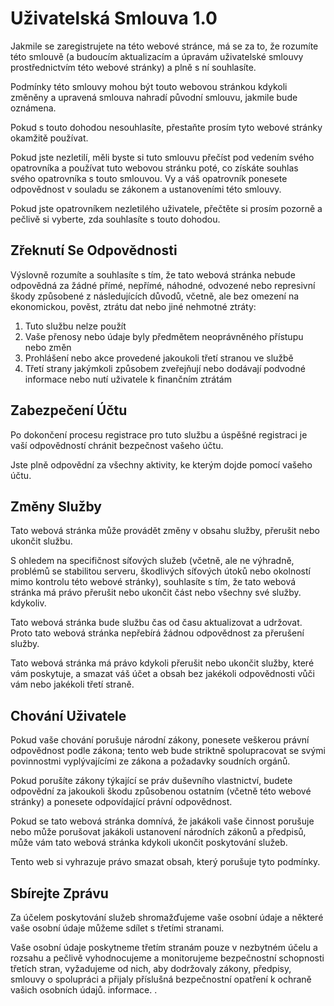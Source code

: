 # Uživatelská Smlouva 1.0

Jakmile se zaregistrujete na této webové stránce, má se za to, že rozumíte této smlouvě (a budoucím aktualizacím a úpravám uživatelské smlouvy prostřednictvím této webové stránky) a plně s ní souhlasíte.

Podmínky této smlouvy mohou být touto webovou stránkou kdykoli změněny a upravená smlouva nahradí původní smlouvu, jakmile bude oznámena.

Pokud s touto dohodou nesouhlasíte, přestaňte prosím tyto webové stránky okamžitě používat.

Pokud jste nezletilí, měli byste si tuto smlouvu přečíst pod vedením svého opatrovníka a používat tuto webovou stránku poté, co získáte souhlas svého opatrovníka s touto smlouvou. Vy a váš opatrovník ponesete odpovědnost v souladu se zákonem a ustanoveními této smlouvy.

Pokud jste opatrovníkem nezletilého uživatele, přečtěte si prosím pozorně a pečlivě si vyberte, zda souhlasíte s touto dohodou.

## Zřeknutí Se Odpovědnosti

Výslovně rozumíte a souhlasíte s tím, že tato webová stránka nebude odpovědná za žádné přímé, nepřímé, náhodné, odvozené nebo represivní škody způsobené z následujících důvodů, včetně, ale bez omezení na ekonomickou, pověst, ztrátu dat nebo jiné nehmotné ztráty:

1. Tuto službu nelze použít
1. Vaše přenosy nebo údaje byly předmětem neoprávněného přístupu nebo změn
1. Prohlášení nebo akce provedené jakoukoli třetí stranou ve službě
1. Třetí strany jakýmkoli způsobem zveřejňují nebo dodávají podvodné informace nebo nutí uživatele k finančním ztrátám

## Zabezpečení Účtu

Po dokončení procesu registrace pro tuto službu a úspěšné registraci je vaší odpovědností chránit bezpečnost vašeho účtu.

Jste plně odpovědní za všechny aktivity, ke kterým dojde pomocí vašeho účtu.

## Změny Služby

Tato webová stránka může provádět změny v obsahu služby, přerušit nebo ukončit službu.

S ohledem na specifičnost síťových služeb (včetně, ale ne výhradně, problémů se stabilitou serveru, škodlivých síťových útoků nebo okolností mimo kontrolu této webové stránky), souhlasíte s tím, že tato webová stránka má právo přerušit nebo ukončit část nebo všechny své služby. kdykoliv.

Tato webová stránka bude službu čas od času aktualizovat a udržovat. Proto tato webová stránka nepřebírá žádnou odpovědnost za přerušení služby.

Tato webová stránka má právo kdykoli přerušit nebo ukončit služby, které vám poskytuje, a smazat váš účet a obsah bez jakékoli odpovědnosti vůči vám nebo jakékoli třetí straně.

## Chování Uživatele

Pokud vaše chování porušuje národní zákony, ponesete veškerou právní odpovědnost podle zákona; tento web bude striktně spolupracovat se svými povinnostmi vyplývajícími ze zákona a požadavky soudních orgánů.

Pokud porušíte zákony týkající se práv duševního vlastnictví, budete odpovědní za jakoukoli škodu způsobenou ostatním (včetně této webové stránky) a ponesete odpovídající právní odpovědnost.

Pokud se tato webová stránka domnívá, že jakákoli vaše činnost porušuje nebo může porušovat jakákoli ustanovení národních zákonů a předpisů, může vám tato webová stránka kdykoli ukončit poskytování služeb.

Tento web si vyhrazuje právo smazat obsah, který porušuje tyto podmínky.

## Sbírejte Zprávu

Za účelem poskytování služeb shromažďujeme vaše osobní údaje a některé vaše osobní údaje můžeme sdílet s třetími stranami.

Vaše osobní údaje poskytneme třetím stranám pouze v nezbytném účelu a rozsahu a pečlivě vyhodnocujeme a monitorujeme bezpečnostní schopnosti třetích stran, vyžadujeme od nich, aby dodržovaly zákony, předpisy, smlouvy o spolupráci a přijaly příslušná bezpečnostní opatření k ochraně vašich osobních údajů. informace. .
